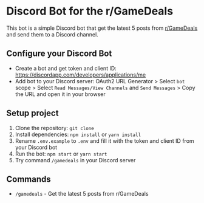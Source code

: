 # Discord Bot for the r/GameDeals

This bot is a simple Discord bot that get the latest 5 posts from [r/GameDeals](https://www.reddit.com/r/GameDeals/) and send them to a Discord channel.

## Configure your Discord Bot

- Create a bot and get token and client ID: https://discordapp.com/developers/applications/me
- Add bot to your Discord server: OAuth2 URL Generator > Select `bot` scope > Select `Read Messages/View Channels` and `Send Messages` > Copy the URL and open it in your browser

## Setup project

1. Clone the repository: `git clone`
2. Install dependencies: `npm install` or `yarn install`
3. Rename `.env.example` to `.env` and fill it with the token and client ID from your Discord bot
4. Run the bot: `npm start` or `yarn start`
5. Try command `/gamedeals` in your Discord server

## Commands

- `/gamedeals` - Get the latest 5 posts from r/GameDeals
